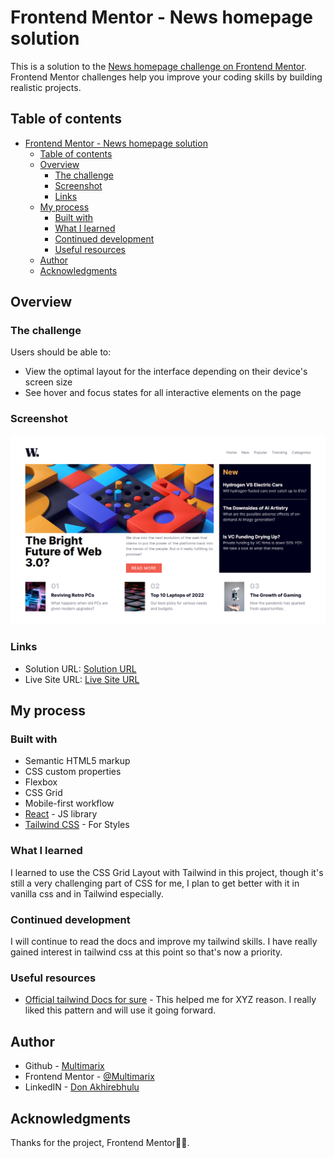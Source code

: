 # Frontend Mentor - News homepage solution

This is a solution to the [News homepage challenge on Frontend Mentor](https://www.frontendmentor.io/challenges/news-homepage-H6SWTa1MFl). Frontend Mentor challenges help you improve your coding skills by building realistic projects.

## Table of contents

- [Frontend Mentor - News homepage solution](#frontend-mentor---news-homepage-solution)
  - [Table of contents](#table-of-contents)
  - [Overview](#overview)
    - [The challenge](#the-challenge)
    - [Screenshot](#screenshot)
    - [Links](#links)
  - [My process](#my-process)
    - [Built with](#built-with)
    - [What I learned](#what-i-learned)
    - [Continued development](#continued-development)
    - [Useful resources](#useful-resources)
  - [Author](#author)
  - [Acknowledgments](#acknowledgments)

## Overview

### The challenge

Users should be able to:

- View the optimal layout for the interface depending on their device's screen size
- See hover and focus states for all interactive elements on the page

### Screenshot

![](./screenshot.png)

### Links

- Solution URL: [Solution URL](https://your-solution-url.com)
- Live Site URL: [Live Site URL](https://news-homepage-chall.netlify.app/)

## My process

### Built with

- Semantic HTML5 markup
- CSS custom properties
- Flexbox
- CSS Grid
- Mobile-first workflow
- [React](https://reactjs.org/) - JS library
- [Tailwind CSS](https://tailwindcss.com/docs/installation) - For Styles

### What I learned

I learned to use the CSS Grid Layout with Tailwind in this project, though it's still a very challenging part of CSS for me, I plan to get better with it in vanilla css and in Tailwind especially.

### Continued development

I will continue to read the docs and improve my tailwind skills. I have really gained interest in tailwind css at this point so that's now a priority.

### Useful resources

- [Official tailwind Docs for sure](https://tailwindcss.com/docs/installation) - This helped me for XYZ reason. I really liked this pattern and will use it going forward.

## Author

- Github - [Multimarix](https://github.com/Multimarix)
- Frontend Mentor - [@Multimarix](https://www.frontendmentor.io/profile/Multimarix)
- LinkedIN - [Don Akhirebhulu](https://www.linkedin.com/in/don-akhirebhulu-675082242/)

## Acknowledgments

Thanks for the project, Frontend Mentor🤞🏾.
